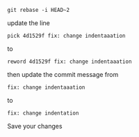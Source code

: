 ```
git rebase -i HEAD~2
```

update the line

```
pick 4d1529f fix: change indentaaation
```
to
```
reword 4d1529f fix: change indentaaation
```

then update the commit message from 
```
fix: change indentaaation
```
to
```
fix: change indentation
```

Save your changes